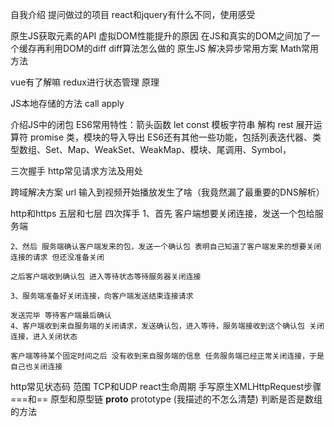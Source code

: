 自我介绍
提问做过的项目
react和jquery有什么不同，使用感受

原生JS获取元素的API
虚拟DOM性能提升的原因
在JS和真实的DOM之间加了一个缓存再利用DOM的diff
    diff算法怎么做的
原生JS
解决异步常用方案
 Math常用方法

vue有了解嘛
redux进行状态管理  原理

JS本地存储的方法
call apply 

介绍JS中的闭包
ES6常用特性：箭头函数 let const 模板字符串 解构 rest 展开运算符 promise 类，模块的导入导出
    ES6还有其他一些功能，包括列表迭代器、类型数组、Set、Map、WeakSet、WeakMap、模块、尾调用、Symbol，

三次握手
http常见请求方法及用处

跨域解决方案
url 输入到视频开始播放发生了啥（我竟然漏了最重要的DNS解析）
    
http和https
五层和七层
四次挥手
    1、首先 客户端想要关闭连接，发送一个包给服务端

    2、然后 服务端确认客户端发来的包，发送一个确认包 表明自己知道了客户端发来的想要关闭连接的请求 但还没准备关闭

    之后客户端收到确认包 进入等待状态等待服务器关闭连接

    3、服务端准备好关闭连接，向客户端发送结束连接请求

    发送完毕 等待客户端最后确认
    4、客户端收到来自服务端的关闭请求，发送确认包，进入等待，服务端接收到这个确认包 关闭连接，进入关闭状态

    客户端等待某个固定时间之后 没有收到来自服务端的信息 任务服务端已经正常关闭连接，于是自己也关闭连接

http常见状态码 范围
TCP和UDP
react生命周期
手写原生XMLHttpRequest步骤
===和==
原型和原型链 __proto__ prototype (我描述的不怎么清楚)
判断是否是数组的方法


